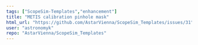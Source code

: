 ```yaml
---
tags: ["ScopeSim-Templates","enhancement"]
title: "METIS calibration pinhole mask"
html_url: "https://github.com/AstarVienna/ScopeSim_Templates/issues/31"
user: "astronomyk"
repo: "AstarVienna/ScopeSim_Templates"
---
```


